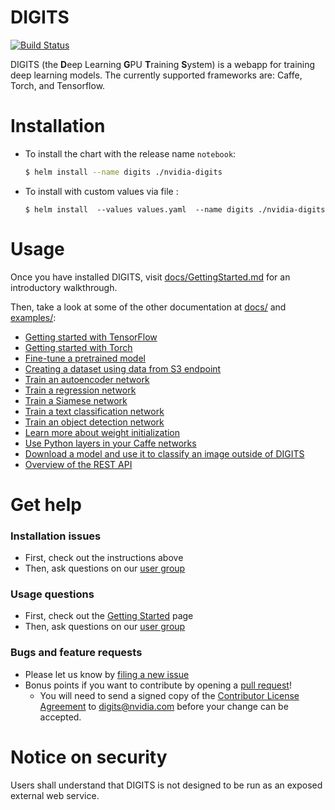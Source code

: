 # DIGITS

[![Build Status](https://travis-ci.org/NVIDIA/DIGITS.svg?branch=master)](https://travis-ci.org/NVIDIA/DIGITS)

DIGITS (the **D**eep Learning **G**PU **T**raining **S**ystem) is a webapp for training deep learning models.
The currently supported frameworks are: Caffe, Torch, and Tensorflow.

# Installation
* To install the chart with the release name `notebook`:

  ```bash
  $ helm install --name digits ./nvidia-digits
  ```

* To install with custom values via file :
  
  ```
  $ helm install  --values values.yaml  --name digits ./nvidia-digits
  ```
  
# Usage

Once you have installed DIGITS, visit [docs/GettingStarted.md](docs/GettingStarted.md) for an introductory walkthrough.

Then, take a look at some of the other documentation at [docs/](docs/) and [examples/](examples/):

* [Getting started with TensorFlow](docs/GettingStartedTensorflow.md)
* [Getting started with Torch](docs/GettingStartedTorch.md)
* [Fine-tune a pretrained model](examples/fine-tuning/README.md)
* [Creating a dataset using data from S3 endpoint](examples/s3/README.md)
* [Train an autoencoder network](examples/autoencoder/README.md)
* [Train a regression network](examples/regression/README.md)
* [Train a Siamese network](examples/siamese/README.md)
* [Train a text classification network](examples/text-classification/README.md)
* [Train an object detection network](examples/object-detection/README.md)
* [Learn more about weight initialization](examples/weight-init/README.md)
* [Use Python layers in your Caffe networks](examples/python-layer/README.md)
* [Download a model and use it to classify an image outside of DIGITS](examples/classification/README.md)
* [Overview of the REST API](docs/API.md)

# Get help

### Installation issues
* First, check out the instructions above
* Then, ask questions on our [user group](https://groups.google.com/d/forum/digits-users)

### Usage questions
* First, check out the [Getting Started](docs/GettingStarted.md) page
* Then, ask questions on our [user group](https://groups.google.com/d/forum/digits-users)

### Bugs and feature requests
* Please let us know by [filing a new issue](https://github.com/NVIDIA/DIGITS/issues/new)
* Bonus points if you want to contribute by opening a [pull request](https://help.github.com/articles/using-pull-requests/)!
  * You will need to send a signed copy of the [Contributor License Agreement](CLA) to digits@nvidia.com before your change can be accepted.

# Notice on security
 Users shall understand that DIGITS is not designed to be run as an exposed external web service.